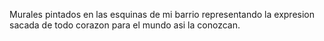 Murales pintados en las esquinas de mi barrio representando la expresion sacada de todo corazon para el mundo asi la conozcan.